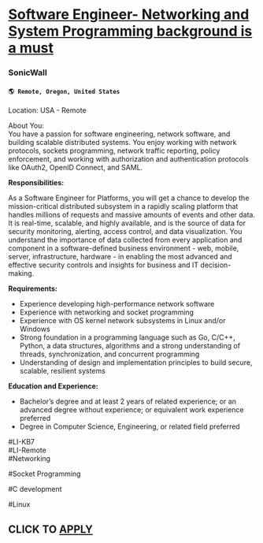 # [Software Engineer- Networking and System Programming background is a must](https://www.remotewlb.com/apply/software-engineer-networking-and-system-programming-background-is-a-must)  
### SonicWall  
#### `🌎 Remote, Oregon, United States`  

Location: USA - Remote

About You:  
You have a passion for software engineering, network software, and building scalable distributed systems. You enjoy working with network protocols, sockets programming, network traffic reporting, policy enforcement, and working with authorization and authentication protocols like OAuth2, OpenID Connect, and SAML.

**Responsibilities:**

As a Software Engineer for Platforms, you will get a chance to develop the mission-critical distributed subsystem in a rapidly scaling platform that handles millions of requests and massive amounts of events and other data. It is real-time, scalable, and highly available, and is the source of data for security monitoring, alerting, access control, and data visualization. You understand the importance of data collected from every application and component in a software-defined business environment - web, mobile, server, infrastructure, hardware - in enabling the most advanced and effective security controls and insights for business and IT decision-making.

  
**Requirements:**

  * Experience developing high-performance network software
  * Experience with networking and socket programming
  * Experience with OS kernel network subsystems in Linux and/or Windows
  * Strong foundation in a programming language such as Go, C/C++, Python, a data structures, algorithms and a strong understanding of threads, synchronization, and concurrent programming
  * Understanding of design and implementation principles to build secure, scalable, resilient systems

  
**Education and Experience:**

  * Bachelor’s degree and at least 2 years of related experience; or an advanced degree without experience; or equivalent work experience preferred 
  * Degree in Computer Science, Engineering, or related field preferred 

#LI-KB7  
#LI-Remote  
#Networking

#Socket Programming

#C development

#Linux

  
## CLICK TO [APPLY](https://www.remotewlb.com/apply/software-engineer-networking-and-system-programming-background-is-a-must)

